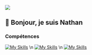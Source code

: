 <img src="https://media.licdn.com/dms/image/v2/D4E16AQGDpyZVtCFWWg/profile-displaybackgroundimage-shrink_350_1400/B4EZWkPyAYHUAY-/0/1742217358191?e=1747872000&v=beta&t=Z8XmK1t4mSRzErdx7iffgA5G_JCsUGWQhEc4lU9WgX4">

## 👋 Bonjour, je suis Nathan
### Compétences
[![My Skills](https://skillicons.dev/icons?i=html,css,php,wordpress,py,js,discordjs,express,cs)](https://skillicons.dev) \n
[![My Skills](https://skillicons.dev/icons?i=vscode,visualstudio,git,github,docker,postman,discord,figma,obsidian)](https://skillicons.dev) \n
[![My Skills](https://skillicons.dev/icons?i=linux,debian,mint,windows,raspberrypi)](https://skillicons.dev)
